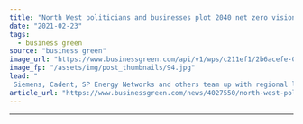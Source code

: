 ```yaml
---
title: "North West politicians and businesses plot 2040 net zero vision"
date: "2021-02-23"
tags: 
  - business green
source: "business green"
image_url: "https://www.businessgreen.com/api/v1/wps/c211ef1/2b6acefe-0ba6-4cd7-a26a-0da023f39424/2/iStock-1067367850-manchester-185x114.jpg"
image_fp: "/assets/img/post_thumbnails/94.jpg"
lead: "
 Siemens, Cadent, SP Energy Networks and others team up with regional leaders and city mayors for decarbonisation roadmap ..."
article_url: "https://www.businessgreen.com/news/4027550/north-west-politicians-businesses-plot-2040-net-zero-vision"
---
```


---
